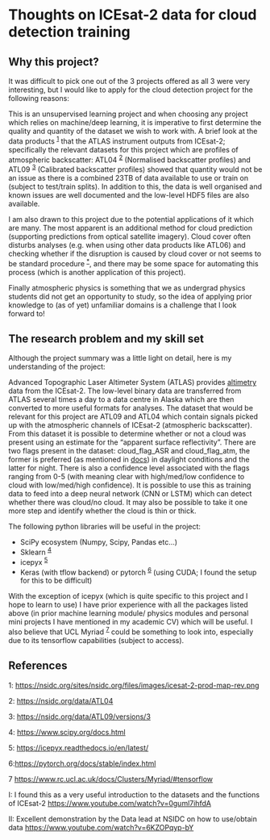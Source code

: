 # Thoughts on ICEsat-2 data for cloud detection training


## Why this project?
It was difficult to pick one out of the 3 projects offered as all 3 were very interesting, but I would like to apply for the cloud detection project for the following reasons:

This is an unsupervised learning project and when choosing any project which relies on machine/deep learning, it is imperative to first determine the quality and quantity of the dataset we wish to work with. A brief look at the data products <sup>[1](#1)</sup> that the ATLAS instrument outputs from ICEsat-2; specifically the relevant datasets for this project which are profiles of atmospheric backscatter: ATL04 <sup>[2](#2)</sup> (Normalised backscatter profiles) and ATL09 <sup>[3](#3)</sup> (Calibrated backscatter profiles) showed that quantity would not be an issue as there is a combined 23TB of data available to use or train on (subject to test/train splits). In addition to this, the data is well organised and known issues are well documented and the low-level HDF5 files are also available.

I am also drawn to this project due to the potential applications of it which are many. The most apparent is an additional method for cloud prediction (supporting predictions from optical satellite imagery). Cloud cover often disturbs analyses (e.g. when using other data products like ATL06) and checking whether if the disruption is caused by cloud cover or not seems to be standard procedure <sup>[*](*)</sup>, and there may be some space for automating this process (which is another application of this project).

Finally atmospheric physics is something that we as undergrad physics students did not get an opportunity to study, so the idea of applying prior knowledge to  (as of yet) unfamiliar domains is a challenge that I look forward to!

## The research problem and my skill set

Although the project summary was a little light on detail, here is my understanding of the project:

Advanced Topographic Laser Altimeter System (ATLAS) provides [altimetry](http://www.altimetry.info/radar-altimetry-tutorial/how-altimetry-works/) data from the ICEsat-2. The low-level binary data are transferred from ATLAS several times a day to a data centre in Alaska which are then converted to more useful formats for analyses. The dataset that would be relevant for this project are ATL09 and ATL04 which contain signals picked up with the atmospheric channels of ICEsat-2 (atmospheric backscatter). From this dataset it is possible to determine whether or not a cloud was present using an estimate for the “apparent surface reflectivity”. There are two flags present in the dataset: cloud_flag_ASR and cloud_flag_atm, the former is preferred (as mentioned in [docs](https://icesat-2.gsfc.nasa.gov/sites/default/files/files/ATL09_Layer_Parameters.pdf)) in daylight conditions and the latter for night. There is also a confidence level associated with the flags ranging from 0-5 (with meaning clear with high/med/low confidence to cloud with low/med/high confidence). It is possible to use this as training data to feed into a deep neural network (CNN or LSTM) which can detect whether there was cloud/no cloud. It may also be possible to take it one more step and identify whether the cloud is thin or thick.

The following python libraries will be useful in the project:
+ SciPy ecosystem (Numpy, Scipy, Pandas etc...) 
+ Sklearn <sup>[4](#4)</sup>
+ icepyx <sup>[5](#5)</sup> 
+ Keras (with tflow backend) or pytorch <sup>[6](#6)</sup> (using CUDA; I found the setup for this to be difficult)

With the exception of icepyx (which is quite specific to this project and I hope to learn to use) I have prior experience with all the packages listed above (in prior machine learning module/ physics modules and personal mini projects I have mentioned in my academic CV) which will be useful. I also believe that UCL Myriad <sup>[7](#7)</sup> could be something to look into, especially due to its tensorflow capabilities (subject to access).

## References

<a name="1">1</a>: https://nsidc.org/sites/nsidc.org/files/images/icesat-2-prod-map-rev.png 

<a name="2">2</a>: https://nsidc.org/data/ATL04 

<a name="3">3</a>: https://nsidc.org/data/ATL09/versions/3

<a name="4">4</a>: https://www.scipy.org/docs.html

<a name="5">5</a>: https://icepyx.readthedocs.io/en/latest/

<a name="6">6</a>:https://pytorch.org/docs/stable/index.html

<a name="7">7</a> https://www.rc.ucl.ac.uk/docs/Clusters/Myriad/#tensorflow

<a name="n">I</a>: I found this as a very useful introduction to the datasets and the functions of ICEsat-2 https://www.youtube.com/watch?v=0guml7ihfdA

<a name="n">II</a>: Excellent demonstration by the Data lead at NSIDC on how to use/obtain data https://www.youtube.com/watch?v=6KZOPqyp-bY